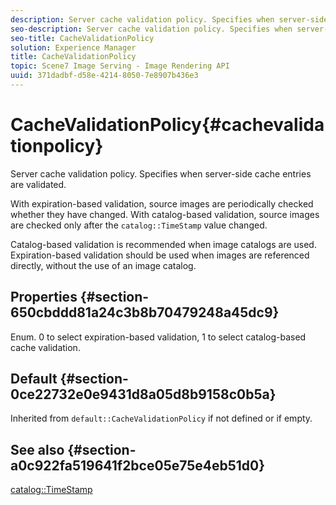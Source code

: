 ```yaml
---
description: Server cache validation policy. Specifies when server-side cache entries are validated.
seo-description: Server cache validation policy. Specifies when server-side cache entries are validated.
seo-title: CacheValidationPolicy
solution: Experience Manager
title: CacheValidationPolicy
topic: Scene7 Image Serving - Image Rendering API
uuid: 371dadbf-d58e-4214-8050-7e8907b436e3
---
```


# CacheValidationPolicy{#cachevalidationpolicy}

Server cache validation policy. Specifies when server-side cache entries are validated.

With expiration-based validation, source images are periodically checked whether they have changed. With catalog-based validation, source images are checked only after the `catalog::TimeStamp` value changed.

Catalog-based validation is recommended when image catalogs are used. Expiration-based validation should be used when images are referenced directly, without the use of an image catalog.

## Properties {#section-650cbddd81a24c3b8b70479248a45dc9}

Enum. 0 to select expiration-based validation, 1 to select catalog-based cache validation.

## Default {#section-0ce22732e0e9431d8a05d8b9158c0b5a}

Inherited from `default::CacheValidationPolicy` if not defined or if empty.

## See also {#section-a0c922fa519641f2bce05e75e4eb51d0}

[catalog::TimeStamp](../../../../../is-api/image-catalog/image-serving-api-ref/c-image-catalog-reference/c-image-svg-data-reference/c-svg-data-reference/r-timestamp-svg.md#reference-59a27b72f4cb4a53a3baba83214c4ded) 
